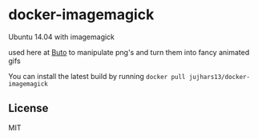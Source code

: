 docker-imagemagick
==================

Ubuntu 14.04 with imagemagick

used here at [Buto](http://get.buto.tv) to manipulate png's and turn them into fancy animated gifs

You can install the latest build by running `docker pull jujhars13/docker-imagemagick` 

## License
MIT
